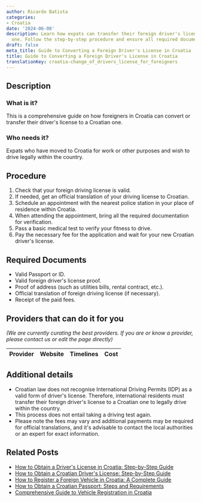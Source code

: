 ```yaml
---
author: Ricardo Batista
categories:
- Croatia
date: '2024-06-08'
description: Learn how expats can transfer their foreign driver's license to a Croatian
  one. Follow the step-by-step procedure and ensure all required documents are ready.
draft: false
meta_title: Guide to Converting a Foreign Driver's License in Croatia
title: Guide to Converting a Foreign Driver's License in Croatia
translationKey: croatia-change_of_drivers_license_for_foreigners
---
```


## Description
### What is it?
This is a comprehensive guide on how foreigners in Croatia can convert or transfer their driver's license to a Croatian one.
### Who needs it?
Expats who have moved to Croatia for work or other purposes and wish to drive legally within the country.

## Procedure

1. Check that your foreign driving license is valid.
2. If needed, get an official translation of your driving license to Croatian.
3. Schedule an appointment with the nearest police station in your place of residence within Croatia.
4. When attending the appointment, bring all the required documentation for verification.
5. Pass a basic medical test to verify your fitness to drive.
6. Pay the necessary fee for the application and wait for your new Croatian driver's license.

## Required Documents

- Valid Passport or ID.
- Valid foreign driver's license proof.
- Proof of address (such as utilities bills, rental contract, etc.).
- Official translation of foreign driving license (if necessary).
- Receipt of the paid fees.

## Providers that can do it for you

_(We are currently curating the best providers. If you are or know a provider, please contact us or edit the page directly)_

| Provider        |     Website     |     Timelines    |       Cost      |
| :-------------: | :-------------: |  :-------------: | :-------------: |

## Additional details

- Croatian law does not recognise International Driving Permits (IDP) as a valid form of driver's license. Therefore, international residents must transfer their foreign driver's license to a Croatian one to legally drive within the country.
- This process does not entail taking a driving test again.
- Please note the fees may vary and additional payments may be required for official translations, and it's advisable to contact the local authorities or an expert for exact information.
## Related Posts

- [How to Obtain a Driver's License in Croatia: Step-by-Step Guide](https://tramitit.com/guides/croatia/issuance_of_drivers_license/)
- [How to Obtain a Croatian Driver's License: Step-by-Step Guide](https://tramitit.com/guides/croatia/obtaining_a_drivers_license_for_newcomers/)
- [How to Register a Foreign Vehicle in Croatia: A Complete Guide](https://tramitit.com/guides/croatia/registration_of_foreign_vehicles/)
- [How to Obtain a Croatian Passport: Steps and Requirements](https://tramitit.com/guides/croatia/issuance_of_passport/)
- [Comprehensive Guide to Vehicle Registration in Croatia](https://tramitit.com/guides/croatia/vehicle_registration/)